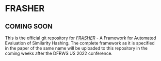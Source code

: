 # FRASHER

## COMING SOON

This is the official git repository for [_FRASHER_](https://dfrws.org/presentation/frasher-a-framework-for-automated-evaluation-of-similarity-hashing/) - A Framework for Automated Evaluation of Similarity Hashing. The complete framework as it is specified in the paper of the same name will be uploaded to this repository in the coming weeks after the DFRWS US 2022 conference. 

